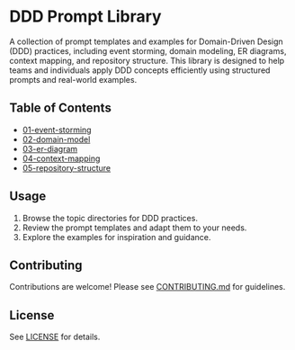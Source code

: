 # DDD Prompt Library

A collection of prompt templates and examples for Domain-Driven Design (DDD) practices, including event storming, domain modeling, ER diagrams, context mapping, and repository structure. This library is designed to help teams and individuals apply DDD concepts efficiently using structured prompts and real-world examples.

## Table of Contents
- [01-event-storming](./01-event-storming/README.md)
- [02-domain-model](./02-domain-model/README.md)
- [03-er-diagram](./03-er-diagram/README.md)
- [04-context-mapping](./04-context-mapping/README.md)
- [05-repository-structure](./05-repository-structure/README.md)

## Usage
1. Browse the topic directories for DDD practices.
2. Review the prompt templates and adapt them to your needs.
3. Explore the examples for inspiration and guidance.

## Contributing
Contributions are welcome! Please see [CONTRIBUTING.md](CONTRIBUTING.md) for guidelines.

## License
See [LICENSE](LICENSE) for details.

